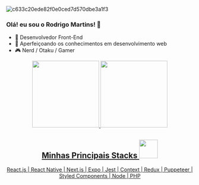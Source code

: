 ![c633c20ede82f0e0ced7d570dbe3a1f3](https://user-images.githubusercontent.com/70382532/138322189-2db8df52-9dcb-40a0-88a8-c365466bd33d.gif)

### Olá! eu sou o Rodrigo Martins! 👋

- 🔭 Desenvolvedor Front-End
- 🌱 Aperfeiçoando os conhecimentos em desenvolvimento web
- 🎮 Nerd / Otaku / Gamer

<div align="center">
  <a href="https://github.com/drigomartins">
  <img height="180em" src="https://github-readme-stats.vercel.app/api?username=drigomartins&show_icons=true&theme=dracula&include_all_commits=true&count_private=true"/>
  <img height="180em" src="https://github-readme-stats.vercel.app/api/top-langs/?username=drigomartins&layout=compact&langs_count=7&theme=dracula"/>
</div>

<h2 align="center">Minhas Principais Stacks <img src="https://github.com/ritik307/ritik307/blob/main/images/laptop.gif" width="50"></h2>
 
<div align="center">
  <p>React.js | React Native | Next.js | Expo | Jest | Context | Redux | Puppeteer | Styled Components | Node | PHP</p>
</div>
